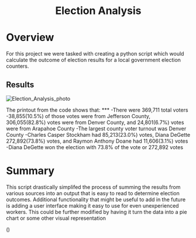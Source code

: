 <h1 Align="Center">
  
  Election Analysis

  # Overview
  
  <p>For this project we were tasked with creating a python script which would calculate the outcome of election results for a local government election counters.</p>
  
  ## Results
  ![Election_Analysis_photo](https://user-images.githubusercontent.com/106105597/177871384-b78d9328-469f-49e7-bf07-f859751fe8a6.png)
  <p>The printout from the code shows that: 
    ***
  -There were 369,711 total voters
  -38,855(10.5%) of those votes were from Jefferson County, 306,055(82.8%) votes were from Denver County, and 24,801(6.7%) votes were from Arapahoe County
  -The largest county voter turnout was Denver County
  -Charles Casper Stockham had 85,213(23.0%) votes, Diana DeGette 272,892(73.8%) votes, and Raymon Anthony Doane had 11,606(3.1%) votes
  -Diana DeGette won the election with 73.8% of the vote or 272,892 votes
  </p>
    
  # Summary
  <p>This script drastically simplifed the process of summing the results from various sources into an output that is easy to read to determine election outcomes.     Additional functionality that might be useful to add in the future is adding a user interface making it easy to use for even unexperienced workers. This could be further modified by having it turn the data into a pie chart or some other visual representation
  </p>()

  
  
